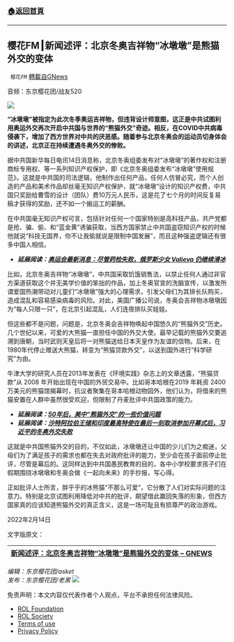 ###  [:house:返回首頁](https://github.com/ourhimalayas/txt)
---


## 樱花FM┃新闻述评：北京冬奥吉祥物“冰墩墩”是熊猫外交的变体
` 樱花FM` [轉載自GNews](https://gnews.org/zh-hans/2037068/)

音频：东京樱花团/战友520

![](https://assets.gnews.org/wp-content/uploads/2022/02/北京冬奥吉祥物冰墩墩是熊猫外交的变体.png)

**“冰墩墩”被指定为此次冬季奥运吉祥物，但违背设计师意图，这正是中共试图利用奥运外交再次开启中共国与世界的“熊猫外交”奇迹。相反，在COVID中共病毒侵袭下，增加了西方世界对中共的厌恶感。随着参与北京冬奥会的运动员切身体会的讲述，北京正在持续遭遇冬奥外交的惨败。**

据中共国新华每日电讯14日消息称，北京冬奥组委发布对“冰墩墩”的著作权和注册商标专用权、等一系列知识产权保护，即《北京冬奥组委发布“冰墩墩”使用规范》。这就是中共国的司法逻辑，他制作出任何产品，任何人仿冒必究，而个人创造的产品和美术作品却丝毫无知识产权保护，就“冰墩墩”设计的知识产权费，中共国只奖励给曹雪的设计（团队）费10万元人民币，这是花了七个月的时间反复易稿才获得的奖励，还不如一个搬运工的薪酬。

在中共国毫无知识产权可言，包括针对任何一个国家特别是高科技产品，共产党都是抢、骗、偷、和“蓝金黄”诱骗获取，当西方国家禁止中共国盗窃知识产权的时候他就说“科技无国界，你不让我偷就说是限制中国发展”，而且这种强盗逻辑还有很多中国人相信。

- ***延展阅读：***[***奥运会最新消息：尽管药检失败，俄罗斯少女 Valieva 仍继续滑冰***](https://asia.nikkei.com/Spotlight/Sports/Beijing-Winter-Olympics/Olympics-latest-Russian-teen-Valieva-skates-on-despite-failed-drug-test)


比如，北京冬奥吉祥物“冰墩墩”，中共国采取饥饿销售法，以禁止任何人通过非官方渠道获取这个并无美学价值的笨拙的作品，加上冬奥官宣的洗脑宣传，以激发所谓爱国热潮带动对儿童们“冰墩墩”强大的心理需求，引发父母们为其排长队购买，造成混乱和容易感染病毒的风险。对此，美国广播公司说，冬奥会吉祥物冰墩墩因为“每人只限一只”，在北京引起混乱，人们连夜排队买娃娃。

但这些都不是问题，问题是，北京冬奥会吉祥物唤起中国悠久的“熊猫外交”历史。几个世纪以来，可爱的大熊猫一直担任中国的外交大使。最早记载的熊猫外交要追溯到唐朝，当时武则天皇后将一对熊猫送给日本天皇作为友谊的信物。后来，在1980年代停止赠送大熊猫，转变为“熊猫贷款外交”，以送到国外进行“科学研究”为由。

牛津大学的研究人员在2013年发表在《环境实践》杂志上的文章透露，“熊猫贷款”从 2008 年开始出现在中国的外贸交易中。比如哥本哈根在2019 年耗资 2400 万美元的熊猫馆揭幕时，抗议者聚集在哥本哈根动物园外，他们认为，将借来的熊猫安置在人群中虽然很受欢迎，但限制了丹麦批评中共国政策的能力。

- ***延展阅读：***[***50年后，美中“熊猫外交”的一些价值问题***](https://www.nytimes.com/2022/02/13/world/asia/us-china-panda-diplomacy.html)
- ***延展阅读：***[***沙特阿拉伯王储和印度最高特使在最后一刻取消参加开幕式后，习近平的冬奥外交失败***](https://asia.nikkei.com/Politics/International-relations/Xi-s-Olympics-diplomacy-stumbles-as-leaders-avoid-Beijing-Games)


这就是中共国熊猫外交的目的，不仅如此，冰墩墩还让中国的少儿们为之痴迷，父母们为了满足孩子的需求也都在失去对政府批评的能力，至少会在孩子面前停止批评，尽管是幕后的。这同样达到中共国愚民教育的目的，各中小学校要求孩子们在假期围绕冰墩墩和冬奥会做《一起向未来》的手抄报，写心得。

正如批评人士所言，胖乎乎的冰熊猫“不那么可爱”，它分散了人们对实际问题的注意力。特别是北京试图利用降低对中共的批评，期望借此赢回失落的形象，但西方国家真的应该知道熊猫外交的真正含义，这是一场可耻且有损尊严的政治游戏。

2022年2月14日

文字版原文：


| [新闻述评：北京冬奥吉祥物“冰墩墩”是熊猫外交的变体 – GNEWS](https://gnews.org/zh-hans/2003562/) |
| --- |


*编辑：东京樱花团/asket   
发布：东京樱花团/老黑*
![](https://assets.gnews.org/wp-content/uploads/2022/02/二维码-1.jpg)
 

免责声明：本文内容仅代表作者个人观点，平台不承担任何法律风险。

- [ROL Foundation](https://rolfoundation.org/)
- [ROL Society](https://rolsociety.org/)
- [Terms of use](https://gnews.org/terms-of-use-3/)
- [Privacy Policy](https://gnews.org/privacy-policy/)
